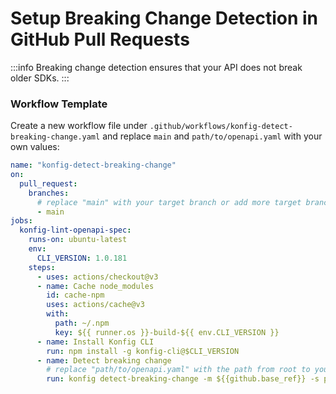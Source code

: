 # Setup Breaking Change Detection in GitHub Pull Requests

:::info
Breaking change detection ensures that your API does not break older SDKs.
:::

### Workflow Template

Create a new workflow file under `.github/workflows/konfig-detect-breaking-change.yaml` and replace `main` and `path/to/openapi.yaml` with your own values:

```yaml
name: "konfig-detect-breaking-change"
on:
  pull_request:
    branches:
      # replace "main" with your target branch or add more target branches
      - main
jobs:
  konfig-lint-openapi-spec:
    runs-on: ubuntu-latest
    env:
      CLI_VERSION: 1.0.181
    steps:
      - uses: actions/checkout@v3
      - name: Cache node_modules
        id: cache-npm
        uses: actions/cache@v3
        with:
          path: ~/.npm
          key: ${{ runner.os }}-build-${{ env.CLI_VERSION }}
      - name: Install Konfig CLI
        run: npm install -g konfig-cli@$CLI_VERSION
      - name: Detect breaking change
        # replace "path/to/openapi.yaml" with the path from root to your OpenAPI Specification file
        run: konfig detect-breaking-change -m ${{github.base_ref}} -s path/to/openapi.yaml
```
